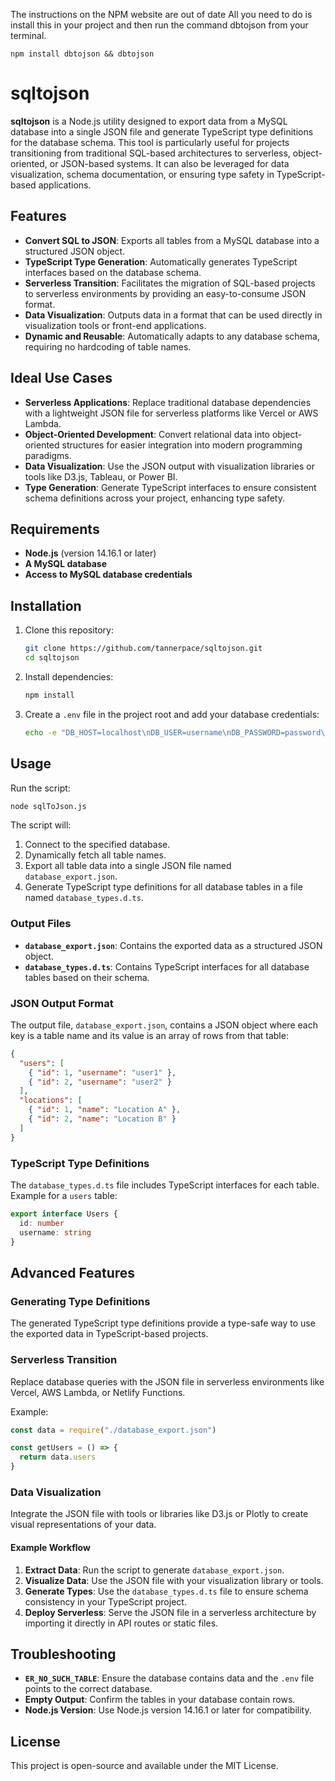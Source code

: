 The instructions on the NPM website are out of date All you need to do is install this in your project and then run the command dbtojson from your terminal.

```
npm install dbtojson && dbtojson
```
 


# sqltojson

**sqltojson** is a Node.js utility designed to export data from a MySQL database into a single JSON file and generate TypeScript type definitions for the database schema. This tool is particularly useful for projects transitioning from traditional SQL-based architectures to serverless, object-oriented, or JSON-based systems. It can also be leveraged for data visualization, schema documentation, or ensuring type safety in TypeScript-based applications.

## Features

- **Convert SQL to JSON**: Exports all tables from a MySQL database into a structured JSON object.
- **TypeScript Type Generation**: Automatically generates TypeScript interfaces based on the database schema.
- **Serverless Transition**: Facilitates the migration of SQL-based projects to serverless environments by providing an easy-to-consume JSON format.
- **Data Visualization**: Outputs data in a format that can be used directly in visualization tools or front-end applications.
- **Dynamic and Reusable**: Automatically adapts to any database schema, requiring no hardcoding of table names.

## Ideal Use Cases

- **Serverless Applications**: Replace traditional database dependencies with a lightweight JSON file for serverless platforms like Vercel or AWS Lambda.
- **Object-Oriented Development**: Convert relational data into object-oriented structures for easier integration into modern programming paradigms.
- **Data Visualization**: Use the JSON output with visualization libraries or tools like D3.js, Tableau, or Power BI.
- **Type Generation**: Generate TypeScript interfaces to ensure consistent schema definitions across your project, enhancing type safety.

## Requirements

- **Node.js** (version 14.16.1 or later)
- **A MySQL database**
- **Access to MySQL database credentials**

## Installation

1. Clone this repository:

   ```bash
   git clone https://github.com/tannerpace/sqltojson.git
   cd sqltojson
   ```

2. Install dependencies:

   ```bash
   npm install
   ```

3. Create a `.env` file in the project root and add your database credentials:

   ```bash
   echo -e "DB_HOST=localhost\nDB_USER=username\nDB_PASSWORD=password\nDB_DATABASE=database_name" > .env
   ```

## Usage

Run the script:

```bash
node sqlToJson.js
```

The script will:

1. Connect to the specified database.
2. Dynamically fetch all table names.
3. Export all table data into a single JSON file named `database_export.json`.
4. Generate TypeScript type definitions for all database tables in a file named `database_types.d.ts`.

### Output Files

- **`database_export.json`**: Contains the exported data as a structured JSON object.
- **`database_types.d.ts`**: Contains TypeScript interfaces for all database tables based on their schema.

### JSON Output Format

The output file, `database_export.json`, contains a JSON object where each key is a table name and its value is an array of rows from that table:

```json
{
  "users": [
    { "id": 1, "username": "user1" },
    { "id": 2, "username": "user2" }
  ],
  "locations": [
    { "id": 1, "name": "Location A" },
    { "id": 2, "name": "Location B" }
  ]
}
```

### TypeScript Type Definitions

The `database_types.d.ts` file includes TypeScript interfaces for each table. Example for a `users` table:

```typescript
export interface Users {
  id: number
  username: string
}
```

## Advanced Features

### Generating Type Definitions

The generated TypeScript type definitions provide a type-safe way to use the exported data in TypeScript-based projects.

### Serverless Transition

Replace database queries with the JSON file in serverless environments like Vercel, AWS Lambda, or Netlify Functions.

Example:

```javascript
const data = require("./database_export.json")

const getUsers = () => {
  return data.users
}
```

### Data Visualization

Integrate the JSON file with tools or libraries like D3.js or Plotly to create visual representations of your data.

#### Example Workflow

1. **Extract Data**: Run the script to generate `database_export.json`.
2. **Visualize Data**: Use the JSON file with your visualization library or tools.
3. **Generate Types**: Use the `database_types.d.ts` file to ensure schema consistency in your TypeScript project.
4. **Deploy Serverless**: Serve the JSON file in a serverless architecture by importing it directly in API routes or static files.

## Troubleshooting

- **`ER_NO_SUCH_TABLE`**: Ensure the database contains data and the `.env` file points to the correct database.
- **Empty Output**: Confirm the tables in your database contain rows.
- **Node.js Version**: Use Node.js version 14.16.1 or later for compatibility.

## License

This project is open-source and available under the MIT License.
